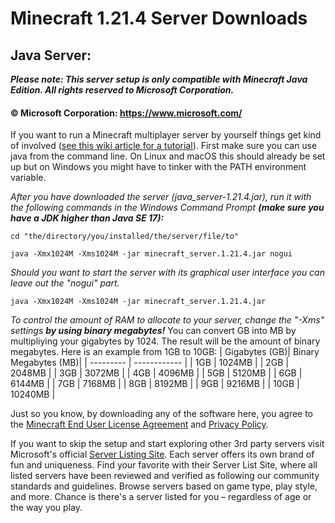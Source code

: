 # Minecraft 1.21.4 Server Downloads
## Java Server:
***Please note: This server setup is only compatible with Minecraft Java Edition. All rights reserved to Microsoft Corporation.***
#### © Microsoft Corporation: https://www.microsoft.com/

If you want to run a Minecraft multiplayer server by yourself things get kind of involved ([see this wiki article for a tutorial](https://minecraft.wiki/w/Tutorials/Setting_up_a_server)). First make sure you can use java from the command line. On Linux and macOS this should already be set up but on Windows you might have to tinker with the PATH environment variable.

*After you have downloaded the server (java_server-1.21.4.jar), run it with the following commands in the Windows Command Prompt **(make sure you have a JDK higher than Java SE 17):***

`cd "the/directory/you/installed/the/server/file/to"`

`java -Xmx1024M -Xms1024M -jar minecraft_server.1.21.4.jar nogui`

*Should you want to start the server with its graphical user interface you can leave out the "nogui" part.*

`java -Xmx1024M -Xms1024M -jar minecraft_server.1.21.4.jar`

*To control the amount of RAM to allocate to your server, change the "-Xms" settings **by using binary megabytes!***
You can convert GB into MB by multipliying your gigabytes by 1024. The result will be the amount of binary megabytes. Here is an example from 1GB to 10GB:
| Gigabytes (GB)| Binary Megabytes (MB)|
| --------- | ------------ |
| 1GB | 1024MB |
| 2GB | 2048MB |
| 3GB | 3072MB |
| 4GB | 4096MB |
| 5GB | 5120MB |
| 6GB | 6144MB |
| 7GB | 7168MB |
| 8GB | 8192MB |
| 9GB | 9216MB |
| 10GB | 10240MB |

Just so you know, by downloading any of the software here, you agree to the [Minecraft End User License Agreement](https://www.minecraft.net/en-us/eula) and [Privacy Policy](https://www.microsoft.com/en-gb/privacy/privacystatement).

If you want to skip the setup and start exploring other 3rd party servers visit Microsoft's official [Server Listing Site](http://aka.ms/verifiedservers). Each server offers its own brand of fun and uniqueness. Find your favorite with their Server List Site, where all listed servers have been reviewed and verified as following our community standards and guidelines. Browse servers based on game type, play style, and more. Chance is there's a server listed for you – regardless of age or the way you play.
